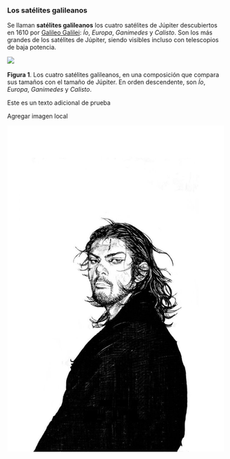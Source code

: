 ### Los satélites galileanos

Se llaman **satélites galileanos** los cuatro satélites de Júpiter descubiertos en 1610 por  [Galileo Galilei](https://es.wikipedia.org/wiki/Galileo_Galilei):  *Ío*, *Europa*, *Ganimedes* y *Calisto*.  Son los más grandes de los satélites de Júpiter,  siendo visibles incluso con telescopios de baja potencia.

![](https://upload.wikimedia.org/wikipedia/commons/thumb/f/fe/Jupiter_and_the_Galilean_Satellites.jpg/168px-Jupiter_and_the_Galilean_Satellites.jpg)

**Figura 1**. Los cuatro satélites galileanos,  en una composición que compara sus tamaños con el tamaño de Júpiter.  En orden descendente, son *Ío*, *Europa*, *Ganimedes* y *Calisto*.

Este es un texto adicional de prueba

Agregar imagen local

![Image](img/image.jpg)
